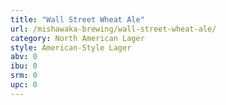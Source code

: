 ```yaml
---
title: "Wall Street Wheat Ale"
url: /mishawaka-brewing/wall-street-wheat-ale/
category: North American Lager
style: American-Style Lager
abv: 0
ibu: 0
srm: 0
upc: 0
---
```


